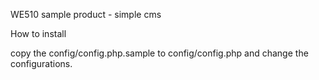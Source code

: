 WE510 sample product  - simple cms

How to install

copy the config/config.php.sample to config/config.php and change the configurations.